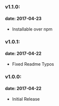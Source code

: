 ### v1.1.0:
#### date: 2017-04-23
* Installable over npm

### v1.0.1:
#### date: 2017-04-22
* Fixed Readme Typos

### v1.0.0:
#### date: 2017-04-22
* Initial Release
